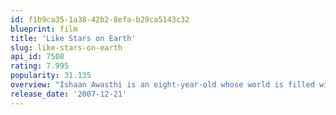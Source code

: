 ```yaml
---
id: f1b9ca35-1a38-42b2-8efa-b29ca5143c32
blueprint: film
title: 'Like Stars on Earth'
slug: like-stars-on-earth
api_id: 7508
rating: 7.995
popularity: 31.135
overview: "Ishaan Awasthi is an eight-year-old whose world is filled with wonders that no one else seems to appreciate. Colours, fish, dogs, and kites don't seem important to the adults, who are much more interested in things like homework, marks, and neatness. Ishaan cannot seem to get anything right in class; he is then sent to boarding school, where his life changes forever."
release_date: '2007-12-21'
---
```

